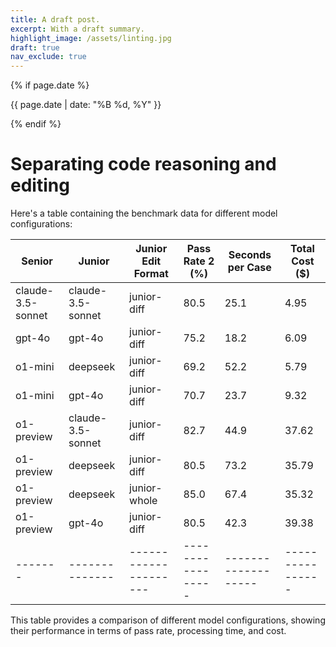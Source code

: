 ```yaml
---
title: A draft post.
excerpt: With a draft summary.
highlight_image: /assets/linting.jpg
draft: true
nav_exclude: true
---
```

{% if page.date %}
<p class="post-date">{{ page.date | date: "%B %d, %Y" }}</p>
{% endif %}

# Separating code reasoning and editing

Here's a table containing the benchmark data for different model configurations:

| Senior | Junior | Junior Edit Format | Pass Rate 2 (%) | Seconds per Case | Total Cost ($) |
|-------|--------------|---------------------|-----------------|-------------------|----------------|
| claude-3.5-sonnet | claude-3.5-sonnet | junior-diff | 80.5 | 25.1 | 4.95 |
| gpt-4o | gpt-4o | junior-diff | 75.2 | 18.2 | 6.09 |
| o1-mini | deepseek | junior-diff | 69.2 | 52.2 | 5.79 |
| o1-mini | gpt-4o | junior-diff | 70.7 | 23.7 | 9.32 |
| o1-preview | claude-3.5-sonnet | junior-diff | 82.7 | 44.9 | 37.62 |
| o1-preview | deepseek | junior-diff | 80.5 | 73.2 | 35.79 |
| o1-preview | deepseek | junior-whole | 85.0 | 67.4 | 35.32 |
| o1-preview | gpt-4o | junior-diff | 80.5 | 42.3 | 39.38 |
|-------|--------------|---------------------|-----------------|-------------------|----------------|

This table provides a comparison of different model configurations, showing their performance in terms of pass rate, processing time, and cost.


